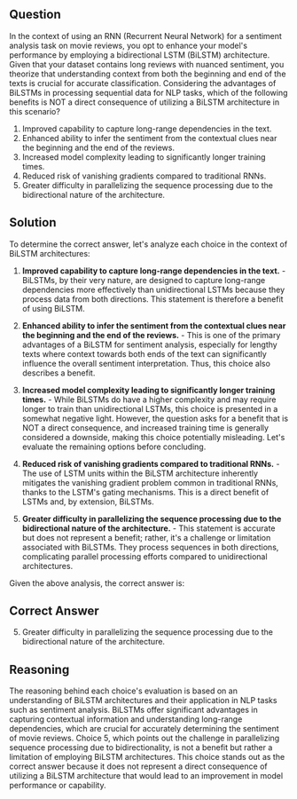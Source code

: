 ## Question
In the context of using an RNN (Recurrent Neural Network) for a sentiment analysis task on movie reviews, you opt to enhance your model's performance by employing a bidirectional LSTM (BiLSTM) architecture. Given that your dataset contains long reviews with nuanced sentiment, you theorize that understanding context from both the beginning and end of the texts is crucial for accurate classification. Considering the advantages of BiLSTMs in processing sequential data for NLP tasks, which of the following benefits is NOT a direct consequence of utilizing a BiLSTM architecture in this scenario?

1. Improved capability to capture long-range dependencies in the text.
2. Enhanced ability to infer the sentiment from the contextual clues near the beginning and the end of the reviews.
3. Increased model complexity leading to significantly longer training times.
4. Reduced risk of vanishing gradients compared to traditional RNNs.
5. Greater difficulty in parallelizing the sequence processing due to the bidirectional nature of the architecture.

## Solution

To determine the correct answer, let's analyze each choice in the context of BiLSTM architectures:

1. **Improved capability to capture long-range dependencies in the text.** - BiLSTMs, by their very nature, are designed to capture long-range dependencies more effectively than unidirectional LSTMs because they process data from both directions. This statement is therefore a benefit of using BiLSTM.

2. **Enhanced ability to infer the sentiment from the contextual clues near the beginning and the end of the reviews.** - This is one of the primary advantages of a BiLSTM for sentiment analysis, especially for lengthy texts where context towards both ends of the text can significantly influence the overall sentiment interpretation. Thus, this choice also describes a benefit.

3. **Increased model complexity leading to significantly longer training times.** - While BiLSTMs do have a higher complexity and may require longer to train than unidirectional LSTMs, this choice is presented in a somewhat negative light. However, the question asks for a benefit that is NOT a direct consequence, and increased training time is generally considered a downside, making this choice potentially misleading. Let's evaluate the remaining options before concluding.

4. **Reduced risk of vanishing gradients compared to traditional RNNs.** - The use of LSTM units within the BiLSTM architecture inherently mitigates the vanishing gradient problem common in traditional RNNs, thanks to the LSTM's gating mechanisms. This is a direct benefit of LSTMs and, by extension, BiLSTMs.

5. **Greater difficulty in parallelizing the sequence processing due to the bidirectional nature of the architecture.** - This statement is accurate but does not represent a benefit; rather, it's a challenge or limitation associated with BiLSTMs. They process sequences in both directions, complicating parallel processing efforts compared to unidirectional architectures.

Given the above analysis, the correct answer is:

## Correct Answer

5. Greater difficulty in parallelizing the sequence processing due to the bidirectional nature of the architecture.

## Reasoning

The reasoning behind each choice's evaluation is based on an understanding of BiLSTM architectures and their application in NLP tasks such as sentiment analysis. BiLSTMs offer significant advantages in capturing contextual information and understanding long-range dependencies, which are crucial for accurately determining the sentiment of movie reviews. Choice 5, which points out the challenge in parallelizing sequence processing due to bidirectionality, is not a benefit but rather a limitation of employing BiLSTM architectures. This choice stands out as the correct answer because it does not represent a direct consequence of utilizing a BiLSTM architecture that would lead to an improvement in model performance or capability.